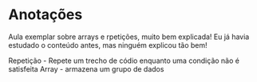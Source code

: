 # Anotações

Aula exemplar sobre arrays e rpetições, muito bem explicada! Eu já havia estudado o conteúdo antes, mas ninguém explicou tão bem!

Repetição - Repete um trecho de códio enquanto uma condição não é satisfeita
Array - armazena um grupo de dados
